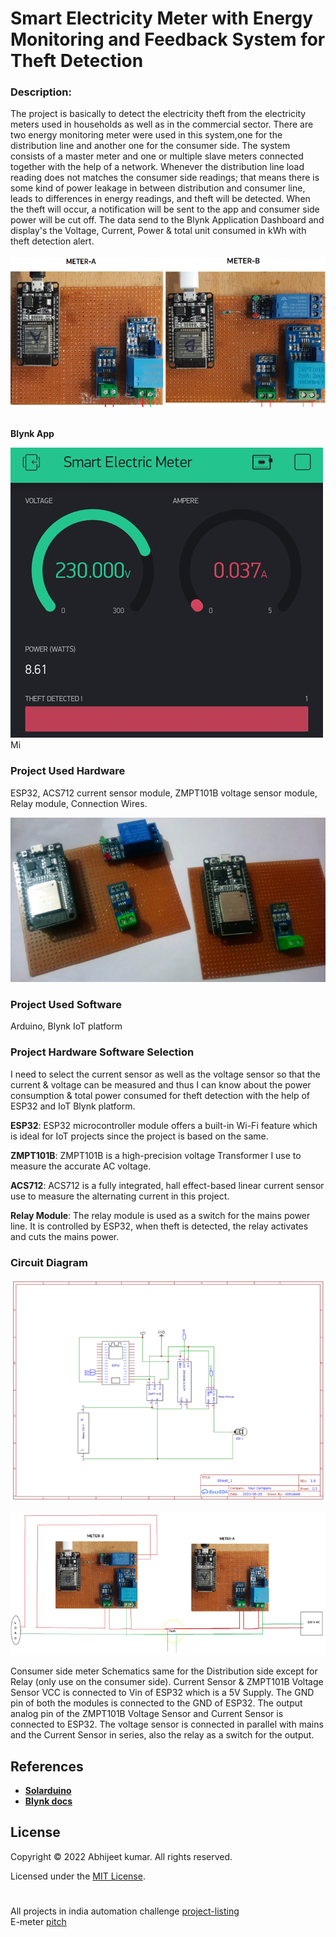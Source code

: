 # Smart Electricity Meter with Energy Monitoring and Feedback System for Theft Detection

### Description:

The project is basically to detect the electricity theft from the electricity meters used in households as well as in the commercial sector. There are two energy monitoring meter were used in this system,one for the distribution line and another one for the consumer side. The system consists of a master meter and one or multiple slave meters connected together with the help of a network. Whenever the distribution line load reading does not matches the consumer side readings; that means there is some kind of power leakage in between distribution and consumer line, leads to differences in energy readings, and theft will be detected. When the theft will occur, a notification will be sent to the app and consumer side power will be cut off. The data send to the Blynk Application Dashboard and display's the Voltage, Current, Power & total unit consumed in kWh with theft detection alert.</br>
</br>
![img1](Images/Smart-Meter.jpg)</br></br>

**Blynk App**

![img2](Images/Smart-Electric-Meter-App.png)
Mi
### Project Used Hardware
ESP32, ACS712 current sensor module, ZMPT101B voltage sensor module, Relay module, Connection Wires.</br>

![img3](Images/Smart-Electric-Meter-Board.jpg)

### Project Used Software
Arduino, Blynk IoT platform

### Project Hardware Software Selection
I need to select the current sensor as well as the voltage sensor so that the current & voltage can be measured and thus I can know about the power consumption & total power consumed for theft detection with the help of ESP32 and IoT Blynk platform.

**ESP32**: ESP32 microcontroller module offers a built-in Wi-Fi feature which is ideal for IoT projects since the project is based on the same.

**ZMPT101B**: ZMPT101B is a high-precision voltage Transformer I use to measure the accurate AC voltage.

**ACS712**: ACS712 is a fully integrated, hall effect-based linear current sensor use to measure the alternating current in this project.

**Relay Module**: The relay module is used as a switch for the mains power line. It is controlled by ESP32, when theft is detected, the relay activates and cuts the mains power.</br>


### Circuit Diagram
![img4](Images/Smart-Meter-Circuit-Diagram.png)</br>

![img5](Images/Electricity-Meter-Circuit-Diagram.png)</br>

Consumer side meter Schematics same for the Distribution side except for Relay (only use on the consumer side). Current Sensor & ZMPT101B Voltage Sensor VCC is connected to Vin of ESP32 which is a 5V Supply. The GND pin of both the modules is connected to the GND of ESP32. The output analog pin of the ZMPT101B Voltage Sensor and Current Sensor is connected to ESP32. The voltage sensor is connected in parallel with mains and the Current Sensor in series, also the relay as a switch for the output.</br>
## References
* **[Solarduino](https://solarduino.com/how-to-combine-values-from-different-nodemcu-using-blynk-app-for-online-monitoring/)**
* **[Blynk docs](http://docs.blynk.cc/#widgets-other-bridge)**

## License

Copyright © 2022 Abhijeet kumar. All rights reserved.

Licensed under the [MIT License](LICENSE).</br>
#
All projects in india automation challenge [project-listing](project-listing.pdf)</br>
E-meter [pitch ](challenge-pitch.pdf)
